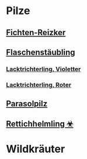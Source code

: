 # Pilze
## [Fichten-Reizker](wiki/Pilze/Fichten-Reizker.md)
## [Flaschenstäubling](wiki/Pilze/Flaschenstäubling.md)
### [Lacktrichterling, Violetter](wiki/Pilze/Violetter_Lacktrichterling.md)
### [Lacktrichterling, Roter](wiki/Pilze/Roter_Lacktrichterling.md)
## [Parasolpilz](wiki/Pilze/Parasolpilz.md)
## [Rettichhelmling ☣](wiki/Pilze/Rettichhelmling.md)

# Wildkräuter